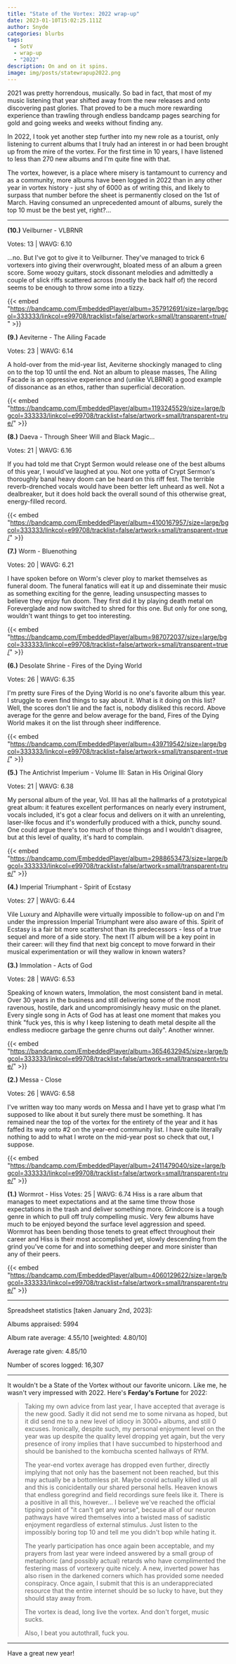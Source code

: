 ```yaml
---
title: "State of the Vortex: 2022 wrap-up"
date: 2023-01-10T15:02:25.111Z
author: Snyde
categories: blurbs
tags:
  - SotV
  - wrap-up
  - "2022"
description: On and on it spins.
image: img/posts/statewrapup2022.png
---
```

2021 was pretty horrendous, musically. So bad in fact, that most of my music listening that year shifted away from the new releases and onto discovering past glories. That proved to be a much more rewarding experience than trawling through endless bandcamp pages searching for gold and going weeks and weeks without finding any.

In 2022, I took yet another step further into my new role as a tourist, only listening to current albums that I truly had an interest in or had been brought up from the mire of the vortex. For the first time in 10 years, I have listened to less than 270 new albums and I'm quite fine with that.

The vortex, however,  is a place where misery is tantamount to currency and as a community, more albums have been logged in 2022 than in any other year in vortex history - just shy of 6000 as of writing this, and likely to surpass that number before the sheet is permanently closed on the 1st of March. Having consumed an unprecedented amount of albums, surely the top 10 must be the best yet, right?...

- - -

**(10.)** Veilburner - VLBRNR 

Votes: 13 | WAVG: 6.10

...no. But I've got to give it to Veilburner. They've managed to trick 6 vortexers into giving their overwrought, bloated mess of an album a green score. Some woozy guitars, stock dissonant melodies and admittedly a couple of slick riffs scattered across (mostly the back half of) the record seems to be enough to throw some into a tizzy.

{{< embed "https://bandcamp.com/EmbeddedPlayer/album=357912691/size=large/bgcol=333333/linkcol=e99708/tracklist=false/artwork=small/transparent=true/" >}}

**(9.)** Aeviterne - The Ailing Facade

Votes: 23 | WAVG: 6.14

A hold-over from the mid-year list, Aeviterne shockingly managed to cling on to the top 10 until the end. Not an album to please masses, The Ailing Facade is an oppressive experience and (unlike VLBRNR) a good example of dissonance as an ethos, rather than superficial decoration.

{{< embed "https://bandcamp.com/EmbeddedPlayer/album=1193245529/size=large/bgcol=333333/linkcol=e99708/tracklist=false/artwork=small/transparent=true/" >}}

**(8.)** Daeva - Through Sheer Will and Black Magic​.​.​.

Votes: 21 | WAVG: 6.16

If you had told me that Crypt Sermon would release one of the best albums of this year, I would've laughed at you. Not one yotta of Crypt Sermon's thoroughly banal heavy doom can be heard on this riff fest. The terrible reverb-drenched vocals would have been better left unheard as well. Not a dealbreaker, but it does hold back the overall sound of this otherwise great, energy-filled record.

{{< embed "https://bandcamp.com/EmbeddedPlayer/album=4100167957/size=large/bgcol=333333/linkcol=e99708/tracklist=false/artwork=small/transparent=true/" >}}

**(7.)** Worm - Bluenothing

Votes: 20 | WAVG: 6.21

I have spoken before on Worm's clever ploy to market themselves as funeral doom. The funeral fanatics will eat it up and disseminate their music as something exciting for the genre, leading unsuspecting masses to believe they enjoy fun doom. They first did it by playing death metal on Foreverglade and now switched to shred for this one. But only for one song, wouldn't want things to get too interesting.

{{< embed "https://bandcamp.com/EmbeddedPlayer/album=987072037/size=large/bgcol=333333/linkcol=e99708/tracklist=false/artwork=small/transparent=true/" >}}

**(6.)** Desolate Shrine - Fires of the Dying World

Votes: 26 | WAVG: 6.35

I'm pretty sure Fires of the Dying World is no one's favorite album this year. I struggle to even find things to say about it. What is it doing on this list? Well, the scores don't lie and the fact is, nobody disliked this record. Above average for the genre and below average for the band, Fires of the Dying World makes it on the list through sheer indifference.

{{< embed "https://bandcamp.com/EmbeddedPlayer/album=439719542/size=large/bgcol=333333/linkcol=e99708/tracklist=false/artwork=small/transparent=true/" >}}

**(5.)** The Antichrist Imperium - Volume III: Satan in His Original Glory

Votes: 21 | WAVG: 6.38

My personal album of the year, Vol. III has all the hallmarks of a prototypical great album: it features excellent performances on nearly every instrument, vocals included, it's got a clear focus and delivers on it with an unrelenting, laser-like focus and it's wonderfully produced with a thick, punchy sound. One could argue there's too much of those things and I wouldn't disagree, but at this level of quality, it's hard to complain.

{{< embed "https://bandcamp.com/EmbeddedPlayer/album=2988653473/size=large/bgcol=333333/linkcol=e99708/tracklist=false/artwork=small/transparent=true/" >}}

**(4.)** Imperial Triumphant - Spirit of Ecstasy

Votes: 27 | WAVG: 6.44

Vile Luxury and Alphaville were virtually impossible to follow-up on and I'm under the impression Imperial Triumphant were also aware of this. Spirit of Ecstasy is a fair bit more scattershot than its predecessors - less of a true sequel and more of a side story. The next IT album will be a key point in their career: will they find that next big concept to move forward in their musical experimentation or will they wallow in known waters?

**(3.)** Immolation - Acts of God

Votes: 28 | WAVG: 6.53

Speaking of known waters, Immolation, the most consistent band in metal. Over 30 years in the business and still delivering some of the most ravenous, hostile, dark and uncompromisingly heavy music on the planet. Every single song in Acts of God has at least one moment that makes you think "fuck yes, this is why I keep listening to death metal despite all the endless mediocre garbage the genre churns out daily". Another winner.

{{< embed "https://bandcamp.com/EmbeddedPlayer/album=3654632945/size=large/bgcol=333333/linkcol=e99708/tracklist=false/artwork=small/transparent=true/" >}}

**(2.)** Messa - Close

Votes: 26 | WAVG: 6.58

I've written way too many words on Messa and I have yet to grasp what I'm supposed to like about it but surely there must be something. It has remained near the top of the vortex for the entirety of the  year and it has faffed its way onto #2 on the year-end community list. I have quite literally nothing to add to what I wrote on the mid-year post so check that out, I suppose.

{{< embed "https://bandcamp.com/EmbeddedPlayer/album=2411479040/size=large/bgcol=333333/linkcol=e99708/tracklist=false/artwork=small/transparent=true/" >}}

**(1.)** Wormrot - Hiss
Votes: 25 | WAVG: 6.74
Hiss is a rare album that manages to meet expectations and at the same time throw those expectations in the trash and deliver something more. Grindcore is a tough genre in which to pull off truly compelling music. Very few albums have much to be enjoyed beyond the surface level aggression and speed. Wormrot has been bending those tenets to great effect throughout their career and Hiss is their most accomplished yet, slowly descending from the grind you've come for and into something deeper and more sinister than any of their peers.

{{< embed "https://bandcamp.com/EmbeddedPlayer/album=4060129622/size=large/bgcol=333333/linkcol=e99708/tracklist=false/artwork=small/transparent=true/" >}}

- - -

Spreadsheet statistics \[taken January 2nd, 2023]:

Albums appraised: 5994

Album rate average: 4.55/10 \[weighted: 4.80/10]

Average rate given: 4.85/10

Number of scores logged: 16,307

- - -

It wouldn't be a State of the Vortex without our favorite unicorn. Like me, he wasn't very impressed with 2022. Here's **Ferday's Fortune** for 2022:

> Taking my own advice from last year, I have accepted that average is the new good. Sadly it did not send me to some nirvana as hoped, but it did send me to a new level of idiocy in 3000+ albums, and still 0 excuses.  Ironically, despite such, my personal enjoyment level on the year was up despite the quality level dropping yet again, but the very presence of irony implies that I have succumbed to hipsterhood and should be banished to the kombucha scented hallways of RYM. 
>
> The year-end vortex average has dropped even further, directly implying that not only has the basement not been reached, but this may actually be a bottomless pit.  Maybe covid actually killed us all and this is conicidentally our shared personal hells.  Heaven knows that endless goregrind and field recordings sure feels like it.  There is a positive in all this, however... I believe we've reached the official tipping point of "it can't get any worse", because all of our neuron pathways have wired themselves into a twisted mass of sadistic enjoyment regardless of external stimulus. Just listen to the impossibly boring top 10 and tell me you didn't bop while hating it.
>
> The yearly participation has once again been acceptable, and my prayers from last year were indeed answered by a small group of metaphoric (and possibly actual) retards who have complimented the festering mass of vortexery quite nicely. A new, inverted power has also risen in the darkened corners which has provided some needed conspiracy.  Once again, I submit that this is an underappreciated resource that the entire internet should be so lucky to have, but they should stay away from.
>
> The vortex is dead, long live the vortex.  And don't forget, music sucks.  
>
> Also, I beat you autothrall, fuck you.

- - -

Have a great new year!